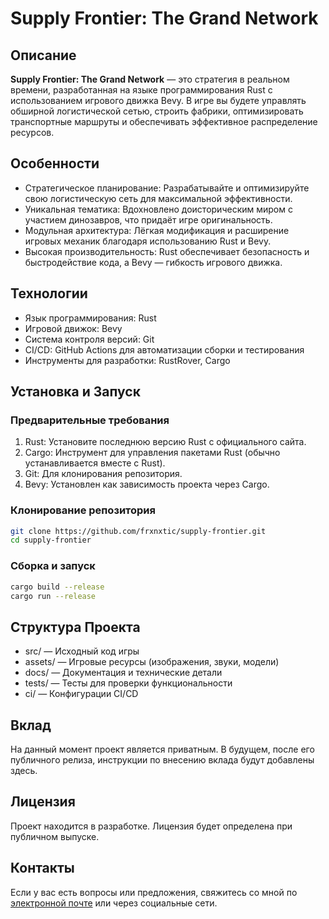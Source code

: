 # Supply Frontier: The Grand Network

## Описание
**Supply Frontier: The Grand Network** — это стратегия в реальном времени, разработанная на языке программирования Rust 
с использованием игрового движка Bevy. В игре вы будете управлять обширной логистической сетью, строить фабрики, 
оптимизировать транспортные маршруты и обеспечивать эффективное распределение ресурсов.

## Особенности
* Стратегическое планирование: Разрабатывайте и оптимизируйте свою логистическую сеть для максимальной эффективности.
* Уникальная тематика: Вдохновлено доисторическим миром с участием динозавров, что придаёт игре оригинальность.
* Модульная архитектура: Лёгкая модификация и расширение игровых механик благодаря использованию Rust и Bevy.
* Высокая производительность: Rust обеспечивает безопасность и быстродействие кода, а Bevy — гибкость игрового движка.

## Технологии
- Язык программирования: Rust
- Игровой движок: Bevy
- Система контроля версий: Git
- CI/CD: GitHub Actions для автоматизации сборки и тестирования
- Инструменты для разработки: RustRover, Cargo
## Установка и Запуск
### Предварительные требования
1. Rust: Установите последнюю версию Rust с официального сайта.
2. Cargo: Инструмент для управления пакетами Rust (обычно устанавливается вместе с Rust).
3. Git: Для клонирования репозитория.
4. Bevy: Установлен как зависимость проекта через Cargo.

### Клонирование репозитория
```bash
git clone https://github.com/frxnxtic/supply-frontier.git
cd supply-frontier
```
### Сборка и запуск
```bash
cargo build --release
cargo run --release
```

## Структура Проекта
- src/ — Исходный код игры
- assets/ — Игровые ресурсы (изображения, звуки, модели)
- docs/ — Документация и технические детали
- tests/ — Тесты для проверки функциональности
- ci/ — Конфигурации CI/CD

## Вклад
На данный момент проект является приватным. В будущем, после его публичного релиза, инструкции по внесению вклада будут добавлены здесь.

## Лицензия
Проект находится в разработке. Лицензия будет определена при публичном выпуске.

## Контакты
Если у вас есть вопросы или предложения, свяжитесь со мной по [электронной почте](mailto://denys.kozlov.work@gmail.com) или через социальные сети.

